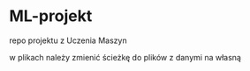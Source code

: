 # ML-projekt
repo projektu z Uczenia Maszyn

w plikach należy zmienić ścieżkę do plików z danymi na własną
